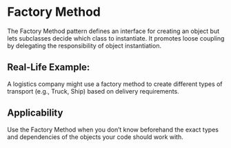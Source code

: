 # Factory Method
The Factory Method pattern defines an interface for creating an object but lets subclasses decide which class to instantiate. It promotes loose coupling by delegating the responsibility of object instantiation.

## Real-Life Example:
A logistics company might use a factory method to create different types of transport (e.g., Truck, Ship) based on delivery requirements.

## Applicability
Use the Factory Method when you don’t know beforehand the exact types and dependencies of the objects your code should work with.